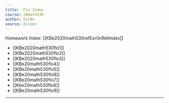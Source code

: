 ```yaml
---
title:  Flo Index
course: 20math530
author: Exr0n
source: #index
---
```


Homework index: [[KBe2020math530refExr0nRetIndex]]

- [[KBe2020math530flo1]]
- [[KBe2020math530flo2]]
- [[KBe2020math530flo3]]
- [[KBe20math530flo4]]
- [[KBe20math530flo5]]
- [[KBe20math530flo6]]
- [[KBe20math530flo7]]
- [[Kbe20math530flo8]]
- [[KBe20math530flo9]]

---
